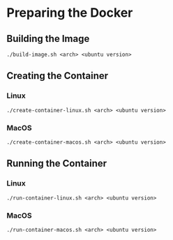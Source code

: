 # Preparing the Docker

## Building the Image

```
./build-image.sh <arch> <ubuntu version>
```

## Creating the Container

### Linux

```
./create-container-linux.sh <arch> <ubuntu version>
```

### MacOS

```
./create-container-macos.sh <arch> <ubuntu version>
```

## Running the Container

### Linux

```
./run-container-linux.sh <arch> <ubuntu version>
```

### MacOS

```
./run-container-macos.sh <arch> <ubuntu version>
```

